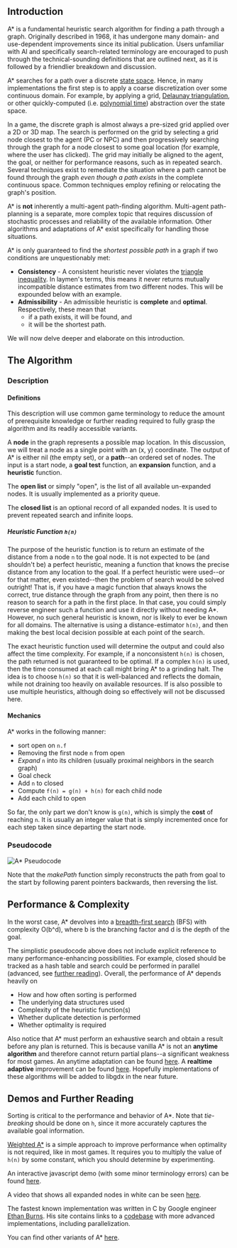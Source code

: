 ## Introduction ##
A* is a fundamental heuristic search algorithm for finding a path through a graph. Originally described in 1968, it has undergone many domain- and use-dependent improvements since its initial publication. Users unfamiliar with AI and specifically search-related terminology are encouraged to push through the technical-sounding definitions that are outlined next, as it is followed by a friendlier breakdown and discussion.

A* searches for a path over a discrete [state space](https://en.wikipedia.org/wiki/State_space). Hence, in many implementations the first step is to apply a coarse discretization over some continuous domain. For example, by applying a grid, [Delaunay triangulation](https://en.wikipedia.org/wiki/Delaunay_triangulation), or other quickly-computed (i.e. [polynomial time](http://mathworld.wolfram.com/PolynomialTime.html)) abstraction over the state space. 

In a game, the discrete graph is almost always a pre-sized grid applied over a 2D or 3D map. The search is performed on the grid by selecting a grid node closest to the agent (PC or NPC) and then progressively searching through the graph for a node closest to some goal location (for example, where the user has clicked). The grid may initially be aligned to the agent, the goal, or neither for performance reasons, such as in repeated search. Several techniques exist to remediate the situation where a path cannot be found through the graph _even though a path exists_ in the complete continuous space. Common techniques employ refining or relocating the graph's position.

A* is **not** inherently a multi-agent path-finding algorithm. Multi-agent path-planning is a separate, more complex topic that requires discussion of stochastic processes and reliability of the available information. Other algorithms and adaptations of A* exist specifically for handling those situations.

A* is only guaranteed to find the _shortest possible path_ in a graph if two conditions are unquestionably met:
- **Consistency** - A consistent heuristic never violates the [triangle inequality](https://en.wikipedia.org/wiki/Triangle_inequality). In laymen's terms, this means it never returns mutually incompatible distance estimates from two different nodes. This will be expounded below with an example.
- **Admissibility** - An admissible heuristic is **complete** and **optimal**. Respectively, these mean that
    - if a path exists, it will be found, and
    - it will be the shortest path.

We will now delve deeper and elaborate on this introduction.

## The Algorithm ##
### Description ###

#### Definitions ####
This description will use common game terminology to reduce the amount of prerequisite knowledge or further reading required to fully grasp the algorithm and its readily accessible variants.

A **node** in the graph represents a possible map location. In this discussion, we will treat a node as a single point with an (x, y) coordinate. The output of A* is either nil (the empty set), or a **path**--an ordered set of nodes. The input is a start node, a **goal test** function, an **expansion** function, and a **heuristic** function.

The **open list** or simply "open", is the list of all available un-expanded nodes. It is usually implemented as a priority queue.

The **closed list** is an optional record of all expanded nodes. It is used to prevent repeated search and infinite loops.

##### Heuristic Function `h(n)` #####
The purpose of the heuristic function is to return an estimate of the distance from a node `n` to the goal node.  It is not expected to be (and shouldn't be) a perfect heuristic, meaning a function that knows the precise distance from any location to the goal. If a perfect heuristic were used--or for that matter, even existed--then the problem of search would be solved outright! That is, if you have a magic function that always knows the correct, true distance through the graph from any point, then there is no reason to search for a path in the first place. In that case, you could simply reverse engineer such a function and use it directly without needing A*. However, no such general heuristic is known, nor is likely to ever be known for all domains. The alternative is using a distance-estimator `h(n)`, and then making the best local decision possible at each point of the search.

The exact heuristic function used will determine the output and could also affect the time complexity.
For example, if a nonconsistent `h(n)` is chosen, the path returned is not guaranteed to be optimal. If a complex `h(n)` is used, then the time consumed at each call might bring A* to a grinding halt. The idea is to choose `h(n)` so that it is well-balanced and reflects the domain, while not draining too heavily on available resources. If is also possible to use multiple heuristics, although doing so effectively will not be discussed here.

#### Mechanics ####
A* works in the following manner:
- sort open on `n.f`
- Removing the first node `n` from open
- *Expand* `n` into its children (usually proximal neighbors in the search graph)
- Goal check
- Add `n` to closed
- Compute `f(n) = g(n) + h(n)` for each child node
- Add each child to open

So far, the only part we don't know is `g(n)`, which is simply the **cost** of reaching `n`. It is usually an integer value that is simply incremented once for each step taken since departing the start node.

### Pseudocode ###
![A* Pseudocode](http://www.entangledloops.com/img/a-star-pseudocode.png)

Note that the _makePath_ function simply reconstructs the path from goal to the start by following parent pointers backwards, then reversing the list.

## Performance & Complexity ##

In the worst case, A* devolves into a [breadth-first search](https://en.wikipedia.org/wiki/Breadth-first_search) (BFS) with complexity O(b^d), where b is the branching factor and d is the depth of the goal.

The simplistic pseudocode above does not include explicit reference to many performance-enhancing possibilities. For example, closed should be tracked as a hash table and search could be performed in parallel (advanced, see [further reading](#demos-and-further-reading)). Overall, the performance of A* depends heavily on
- How and how often sorting is performed
- The underlying data structures used
- Complexity of the heuristic function(s)
- Whether duplicate detection is performed
- Whether optimality is required

Also notice that A* must perform an exhaustive search and obtain a result before any plan is returned. This is because vanilla A* is not an **anytime algorithm** and therefore cannot return partial plans--a significant weakness for most games. An anytime adaptation can be found [here](http://papers.nips.cc/paper/2382-ara-anytime-a-with-provable-bounds-on-sub-optimality.pdf). A **realtime adaptive** improvement can be found [here](https://www.cs.cmu.edu/~motionplanning/papers/sbp_papers/integrated2/koenig_realtime_adaptive_astar_aamas06.pdf). Hopefully implementations of these algorithms will be added to libgdx in the near future.

## Demos and Further Reading ##

Sorting is critical to the performance and behavior of A*. Note that _tie-breaking_ should be done on `h`, since it more accurately captures the available goal information.

[Weighted A*](https://www.cs.cmu.edu/~motionplanning/lecture/Asearch_v8.pdf) is a simple approach to improve performance when optimality is not required, like in most games. It requires you to multiply the value of `h(n)` by some constant, which you should determine by experimenting.

An interactive javascript demo (with some minor terminology errors) can be found [here](https://qiao.github.io/PathFinding.js/visual).

A video that shows all expanded nodes in white can be seen [here](https://www.youtube.com/watch?v=19h1g22hby8).

The fastest known implementation was written in C by Google engineer [Ethan Burns](https://eatoasts.appspot.com). His site contains links to a [codebase](https://github.com/eaburns/search) with more advanced implementations, including parallelization.

You can find other variants of A* [here](http://theory.stanford.edu/~amitp/GameProgramming/Variations.html).